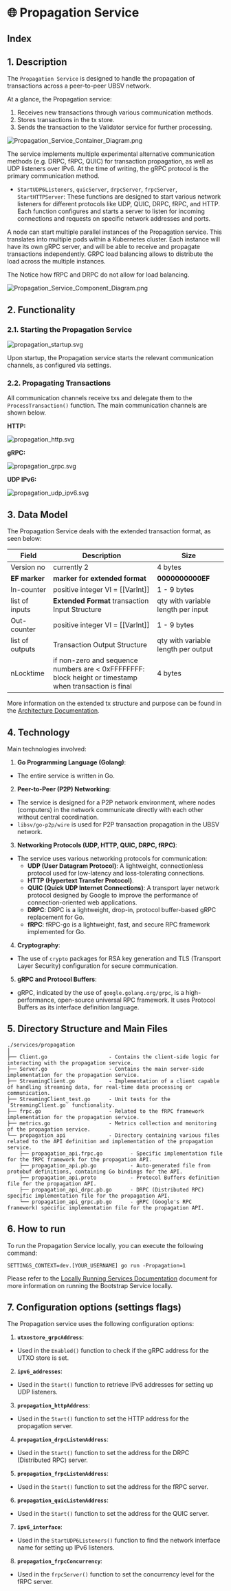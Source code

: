 # 🌐 Propagation Service

## Index


## 1. Description

The `Propagation Service` is designed to handle the propagation of transactions across a peer-to-peer UBSV network.

At a glance, the Propagation service:
1. Receives new transactions through various communication methods.
2. Stores transactions in the tx store.
3. Sends the transaction to the Validator service for further processing.


![Propagation_Service_Container_Diagram.png](img%2FPropagation_Service_Container_Diagram.png)


The service implements multiple experimental alternative communication methods (e.g. DRPC, fRPC, QUIC) for transaction propagation, as well as UDP listeners over IPv6. At the time of writing, the gRPC protocol is the primary communication method.

- `StartUDP6Listeners`, `quicServer`, `drpcServer`, `frpcServer`, `StartHTTPServer`: These functions are designed to start various network listeners for different protocols like UDP, QUIC, DRPC, fRPC, and HTTP. Each function configures and starts a server to listen for incoming connections and requests on specific network addresses and ports.

A node can start multiple parallel instances of the Propagation service. This translates into multiple pods within a Kubernetes cluster. Each instance will have its own gRPC server, and will be able to receive and propagate transactions independently. GRPC load balancing allows to distribute the load across the multiple instances.

The Notice how fRPC and DRPC do not allow for load balancing.

![Propagation_Service_Component_Diagram.png](img%2FPropagation_Service_Component_Diagram.png)

## 2. Functionality

### 2.1. Starting the Propagation Service

![propagation_startup.svg](img%2Fplantuml%2Fpropagation%2Fpropagation_startup.svg)

Upon startup, the Propagation service starts the relevant communication channels, as configured via settings.

### 2.2. Propagating Transactions

All communication channels receive txs and delegate them to the `ProcessTransaction()` function. The main communication channels are shown below.

**HTTP:**

![propagation_http.svg](img%2Fplantuml%2Fpropagation%2Fpropagation_http.svg)


**gRPC:**

![propagation_grpc.svg](img%2Fplantuml%2Fpropagation%2Fpropagation_grpc.svg)


**UDP IPv6:**

![propagation_udp_ipv6.svg](img%2Fplantuml%2Fpropagation%2Fpropagation_udp_ipv6.svg)

## 3. Data Model

The Propagation Service deals with the extended transaction format, as seen below:

| Field           | Description                                                                                            | Size                                              |
|-----------------|--------------------------------------------------------------------------------------------------------|---------------------------------------------------|
| Version no      | currently 2                                                                                            | 4 bytes                                           |
| **EF marker**   | **marker for extended format**                                                                         | **0000000000EF**                                  |
| In-counter      | positive integer VI = [[VarInt]]                                                                       | 1 - 9 bytes                                       |
| list of inputs  | **Extended Format** transaction Input Structure                                                        | <in-counter> qty with variable length per input   |
| Out-counter     | positive integer VI = [[VarInt]]                                                                       | 1 - 9 bytes                                       |
| list of outputs | Transaction Output Structure                                                                           | <out-counter> qty with variable length per output |
| nLocktime       | if non-zero and sequence numbers are < 0xFFFFFFFF: block height or timestamp when transaction is final | 4 bytes                                           |

More information on the extended tx structure and purpose can be found in the [Architecture Documentation](docs/architecture/architecture.md).

## 4. Technology

Main technologies involved:

1. **Go Programming Language (Golang)**:
  - The entire service is written in Go.

2. **Peer-to-Peer (P2P) Networking**:
  - The service is designed for a P2P network environment, where nodes (computers) in the network communicate directly with each other without central coordination.
  - `libsv/go-p2p/wire` is used for P2P transaction propagation in the UBSV network.

3. **Networking Protocols (UDP, HTTP, QUIC, DRPC, fRPC)**:
  - The service uses various networking protocols for communication:
    - **UDP (User Datagram Protocol)**: A lightweight, connectionless protocol used for low-latency and loss-tolerating connections.
    - **HTTP (Hypertext Transfer Protocol)**.
    - **QUIC (Quick UDP Internet Connections)**: A transport layer network protocol designed by Google to improve the performance of connection-oriented web applications.
    - **DRPC**: DRPC is a lightweight, drop-in, protocol buffer-based gRPC replacement for Go.
    - **fRPC**: fRPC-go is a lightweight, fast, and secure RPC framework implemented for Go.

4. **Cryptography**:
  - The use of `crypto` packages for RSA key generation and TLS (Transport Layer Security) configuration for secure communication.

5. **gRPC and Protocol Buffers**:
  - gRPC, indicated by the use of `google.golang.org/grpc`, is a high-performance, open-source universal RPC framework. It uses Protocol Buffers as its interface definition language.


## 5. Directory Structure and Main Files

```
./services/propagation
│
├── Client.go                    - Contains the client-side logic for interacting with the propagation service.
├── Server.go                    - Contains the main server-side implementation for the propagation service.
├── StreamingClient.go           - Implementation of a client capable of handling streaming data, for real-time data processing or communication.
├── StreamingClient_test.go      - Unit tests for the `StreamingClient.go` functionality.
├── frpc.go                      - Related to the fRPC framework implementation for the propagation service.
├── metrics.go                   - Metrics collection and monitoring of the propagation service.
└── propagation_api              - Directory containing various files related to the API definition and implementation of the propagation service.
    ├── propagation_api.frpc.go         - Specific implementation file for the fRPC framework for the propagation API.
    ├── propagation_api.pb.go           - Auto-generated file from protobuf definitions, containing Go bindings for the API.
    ├── propagation_api.proto           - Protocol Buffers definition file for the propagation API.
    ├── propagation_api_drpc.pb.go      - DRPC (Distributed RPC) specific implementation file for the propagation API.
    └── propagation_api_grpc.pb.go      - gRPC (Google's RPC framework) specific implementation file for the propagation API.

```

## 6. How to run

To run the Propagation Service locally, you can execute the following command:

```shell
SETTINGS_CONTEXT=dev.[YOUR_USERNAME] go run -Propagation=1
```

Please refer to the [Locally Running Services Documentation](../locallyRunningServices.md) document for more information on running the Bootstrap Service locally.


## 7. Configuration options (settings flags)

The Propagation service uses the following configuration options:

1. **`utxostore_grpcAddress`**:
  - Used in the `Enabled()` function to check if the gRPC address for the UTXO store is set.

2. **`ipv6_addresses`**:
  - Used in the `Start()` function to retrieve IPv6 addresses for setting up UDP listeners.

3. **`propagation_httpAddress`**:
  - Used in the `Start()` function to set the HTTP address for the propagation server.

4. **`propagation_drpcListenAddress`**:
  - Used in the `Start()` function to set the address for the DRPC (Distributed RPC) server.

5. **`propagation_frpcListenAddress`**:
  - Used in the `Start()` function to set the address for the fRPC server.

6. **`propagation_quicListenAddress`**:
  - Used in the `Start()` function to set the address for the QUIC server.

7. **`ipv6_interface`**:
  - Used in the `StartUDP6Listeners()` function to find the network interface name for setting up IPv6 listeners.

8. **`propagation_frpcConcurrency`**:
  - Used in the `frpcServer()` function to set the concurrency level for the fRPC server.

